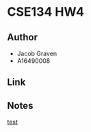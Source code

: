 # CSE134 HW4

## Author

- Jacob Graven
- A16490008

## Link

## Notes

[test](https://github.com/jacobgraven/cse134-hw4)




